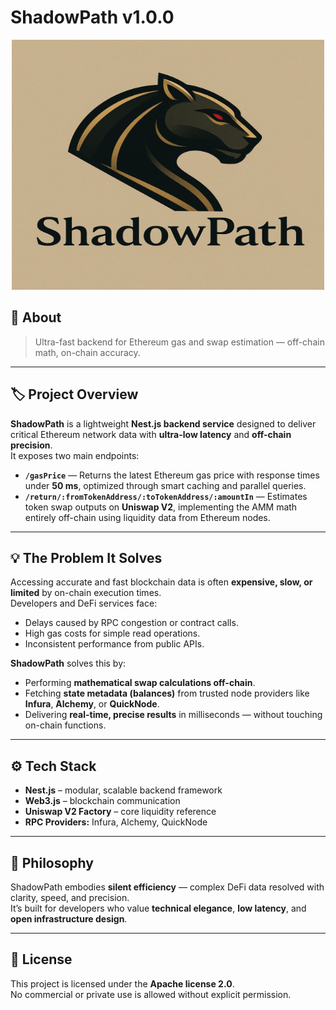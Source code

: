 # ShadowPath v1.0.0

<div style="max-width: 600px; margin: 0 auto;">
 <p align="center"> 
 <img src="shadowpathlogo.png" width="500" height="400" alt="Image">
</p>
</div>
</div>

## 🧭 About
> Ultra-fast backend for Ethereum gas and swap estimation — off-chain math, on-chain accuracy.

---

## 🏷️ Project Overview

**ShadowPath** is a lightweight **Nest.js backend service** designed to deliver critical Ethereum network data with **ultra-low latency** and **off-chain precision**.  
It exposes two main endpoints:

- **`/gasPrice`** — Returns the latest Ethereum gas price with response times under **50 ms**, optimized through smart caching and parallel queries.  
- **`/return/:fromTokenAddress/:toTokenAddress/:amountIn`** — Estimates token swap outputs on **Uniswap V2**, implementing the AMM math entirely off-chain using liquidity data from Ethereum nodes.

---

## 💡 The Problem It Solves

Accessing accurate and fast blockchain data is often **expensive, slow, or limited** by on-chain execution times.  
Developers and DeFi services face:

- Delays caused by RPC congestion or contract calls.  
- High gas costs for simple read operations.  
- Inconsistent performance from public APIs.  

**ShadowPath** solves this by:

- Performing **mathematical swap calculations off-chain**.  
- Fetching **state metadata (balances)** from trusted node providers like **Infura**, **Alchemy**, or **QuickNode**.  
- Delivering **real-time, precise results** in milliseconds — without touching on-chain functions.

---

## ⚙️ Tech Stack

- **Nest.js** – modular, scalable backend framework  
- **Web3.js** – blockchain communication  
- **Uniswap V2 Factory** – core liquidity reference  
- **RPC Providers:** Infura, Alchemy, QuickNode  

---

## 🚀 Philosophy

ShadowPath embodies **silent efficiency** — complex DeFi data resolved with clarity, speed, and precision.  
It’s built for developers who value **technical elegance**, **low latency**, and **open infrastructure design**.

---

## 📄 License

This project is licensed under the **Apache license 2.0**.  
No commercial or private use is allowed without explicit permission.

